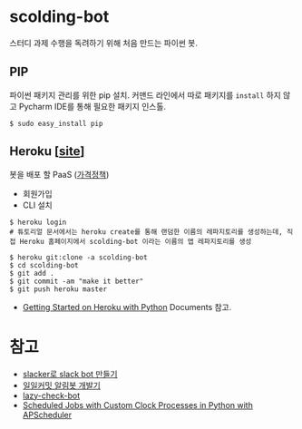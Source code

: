 # scolding-bot

스터디 과제 수행을 독려하기 위해 처음 만드는 파이썬 봇.



## PIP

파이썬 패키지 관리를 위한 pip  설치. 커맨드 라인에서 따로 패키지를 `install` 하지 않고 Pycharm IDE를 통해 필요한 패키지 인스톨.

```shell
$ sudo easy_install pip
```



## Heroku [[site](https://www.heroku.com/)]

봇을 배포 할 PaaS ([가격정책](https://www.heroku.com/pricing))

- 회원가입
- CLI 설치

```shell
$ heroku login
# 튜토리얼 문서에서는 heroku create를 통해 랜덤한 이름의 레파지토리를 생성하는데, 직접 Heroku 홈페이지에서 scolding-bot 이라는 이름의 앱 레파지토리를 생성

$ heroku git:clone -a scolding-bot
$ cd scolding-bot
$ git add .
$ git commit -am "make it better"
$ git push heroku master
```

- [Getting Started on Heroku with Python](https://devcenter.heroku.com/articles/getting-started-with-python#introduction) Documents 참고.



# 참고

- [slacker로 slack bot 만들기](https://hyesun03.github.io/2016/10/08/slackbot/)
- [일일커밋 알림봇 개발기](https://mingrammer.com/dev-commit-alarm-bot)
- [lazy-check-bot](https://github.com/maxtortime/lazy-check-bot)
- [Scheduled Jobs with Custom Clock Processes in Python with APScheduler](https://devcenter.heroku.com/articles/clock-processes-python)

